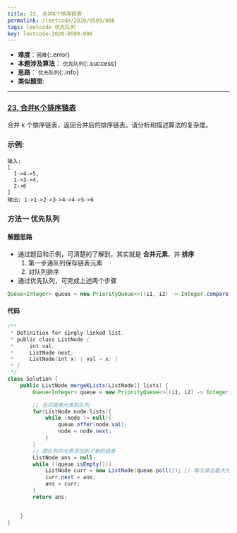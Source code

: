 ```yaml
---
title: 23. 合并K个排序链表
permalink: /leetcode/2020/0509/006
tags: leetcode 优先队列
key: leetcode-2020-0509-006
---
```

- __难度__：`困难`{:.error}
- __本题涉及算法__： `优先队列`{:.success}
- __思路__： `优先队列`{:.info}
- __类似题型__:

---

### [23. 合并K个排序链表](https://leetcode-cn.com/problems/merge-k-sorted-lists/)
合并 k 个排序链表，返回合并后的排序链表。请分析和描述算法的复杂度。

### 示例:
```
输入:
[
  1->4->5,
  1->3->4,
  2->6
]
输出: 1->1->2->3->4->4->5->6
```

### 方法一 优先队列
#### 解题思路
- 通过题目和示例，可清楚的了解到，其实就是 __合并元素__，并 __排序__
    1. 第一步通队列保存链表元素
    2. 对队列排序
- 通过优先队列，可完成上述两个步骤
```java
Queue<Integer> queue = new PriorityQueue<>((i1, i2) -> Integer.compare(i2, i1));
```

#### 代码

```java
/**
 * Definition for singly-linked list.
 * public class ListNode {
 *     int val;
 *     ListNode next;
 *     ListNode(int x) { val = x; }
 * }
 */
class Solution {
    public ListNode mergeKLists(ListNode[] lists) {
        Queue<Integer> queue = new PriorityQueue<>((i1, i2) -> Integer.compare(i2, i1));

        // 合并链表元素到队列
        for(ListNode node:lists){
            while (node != null){
                queue.offer(node.val);
                node = node.next;
            }
        }
        // 把队列中元素添加到了新的链表
        ListNode ans = null;
        while (!queue.isEmpty()){
            ListNode curr = new ListNode(queue.poll()); // 每次拿出最大元素，并删除
            curr.next = ans;
            ans = curr;
        }
        return ans;


    }
}
```
